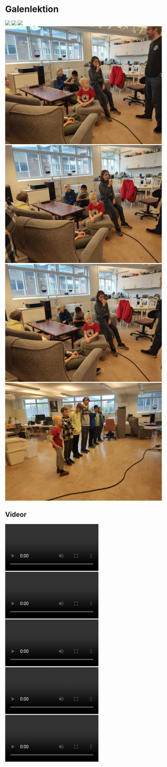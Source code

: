 # Galenlektion

![](2021109_1.jpg)
![](2021109_2.jpg)
![](2021109_3.jpg)
![](IMG_20211009_111252.jpg)
![](IMG_20211009_111254.jpg)
![](IMG_20211009_111257.jpg)
![](IMG_20211009_111800.jpg)

## Videor

![](VID_20211009_103342.mp4)
![](VID_20211009_104006.mp4)
![](VID_20211009_104019.mp4)
![](VID_20211009_112344.mp4)
![](VID_20211009_112604.mp4)


